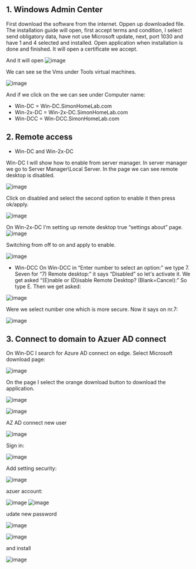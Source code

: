 ## 1. Windows Admin Center 

First download the software from the internet. Oppen up downloaded file.
The installation guide will open, first accept terms and condition,
I select send obligatory data, have not use Microsoft update, next, port 1030 and have 1 and 4 selected and installed.
Open application when installation is done and finished. It will open a certificate we accept.  

And it will open
![image](https://user-images.githubusercontent.com/42642927/227974488-aee65b16-429c-4508-bb3d-0ea5817433fc.png)

We can see se the Vms under Tools virtual machines.  

![image](https://user-images.githubusercontent.com/42642927/227977454-d48abbcd-3e99-4d53-9d7e-ad3810b82a75.png)

And if we click on the we can see under Computer name:

* Win-DC = Win-DC.SimonHomeLab.com
* Win-2x-DC = Win-2x-DC.SimonHomeLab.com
* Win-DCC = Win-DCC.SimonHomeLab.com

## 2. Remote access

* Win-DC and Win-2x-DC

 

Win-DC I will show how to enable from server manager.
In server manager we go to Server Manager\Local Server. In the page we can see remote desktop is disabled.

![image](https://user-images.githubusercontent.com/42642927/228087031-c4092906-e7c9-4706-aba3-fc8955e00d02.png)

Click on disabled and select the second option to enable it then press ok/apply. 

![image](https://user-images.githubusercontent.com/42642927/228087544-768cbde4-36c9-4e08-b857-49aa2b467047.png)

On Win-2x-DC I'm setting up remote desktop true “settings about” page.  
![image](https://user-images.githubusercontent.com/42642927/228092119-b4c63641-a469-4394-8124-a4dbbb08366e.png)

Switching from off to on and apply to enable. 

![image](https://user-images.githubusercontent.com/42642927/228093537-557826f0-a8bc-49e0-a46e-6540a2e0e93d.png)


* Win-DCC
On Win-DCC in “Enter number to select an option:” we type 7. Seven for “7) Remote desktop:” it says “Disabled” so let's activate it.  We get asked “(E)nable or (D)isable Remote Desktop? (Blank=Cancel):” So type E. Then we get asked:   

![image](https://user-images.githubusercontent.com/42642927/227983583-c4ec95b6-8d70-4cc5-a01e-34d543e3f358.png)

Were we select number one which is more secure. Now it says on nr.7:

![image](https://user-images.githubusercontent.com/42642927/227983706-3944e3c5-e622-4045-b0bc-4eabee0fa6d4.png)



## 3. Connect to domain to Azuer AD connect

On Win-DC I search for Azure AD connect on edge. Select Microsoft download page: 

![image](https://user-images.githubusercontent.com/42642927/228100415-33d04d1d-0774-425e-8018-93b174ae0cd7.png)

On the page I select the orange download button to download the application.   

![image](https://user-images.githubusercontent.com/42642927/228237987-42b31f52-f565-44fd-b2d5-caf86a083a09.png)

![image](https://user-images.githubusercontent.com/42642927/228240097-e6cb9d08-39a2-43f6-a959-b27d59dd3422.png)

AZ AD connect new user

![image](https://user-images.githubusercontent.com/42642927/229614319-d6b12cc0-3c55-4ec6-96e8-047942eb2037.png)

Sign in:

![image](https://user-images.githubusercontent.com/42642927/229614618-1dbd71e4-9cde-4dcf-bbfa-616ff6afa8da.png)

Add setting security:

![image](https://user-images.githubusercontent.com/42642927/229615056-aeb02fc5-e492-4ff9-9546-d564fe3b7a07.png)

azuer account:

![image](https://user-images.githubusercontent.com/42642927/229615137-0eda7095-5240-44ae-8f54-f914162736c5.png)
![image](https://user-images.githubusercontent.com/42642927/229619269-dc0e80bb-b234-4807-a744-235b1e94f889.png)


udate new password



![image](https://user-images.githubusercontent.com/42642927/229620428-84ae25ca-d1e2-4328-9ae3-cd1ae0b0a34f.png)

![image](https://user-images.githubusercontent.com/42642927/229620521-5ab6ae2d-b5d3-4911-8575-00ac8f67a71c.png)

and install


![image](https://user-images.githubusercontent.com/42642927/229621392-386d0602-ae10-499e-a5e8-4546232a969a.png)


